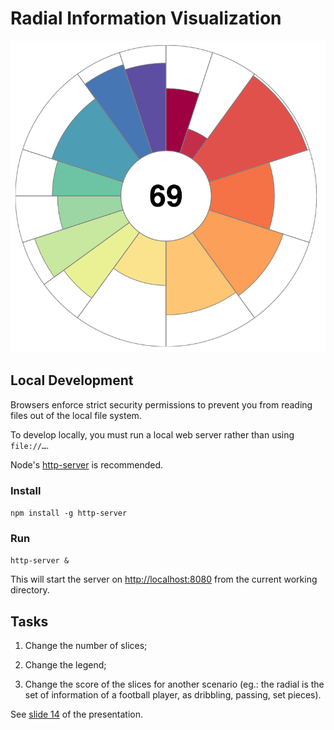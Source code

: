 # Radial Information Visualization

<img src="assets/radial.png"/>

## Local Development

Browsers enforce strict security permissions to prevent you from reading files out of the local file system.

To develop locally, you must run a local web server rather than using `file://…`.

Node's [http-server](https://www.npmjs.com/package/http-server) is recommended.

### Install

`npm install -g http-server`

### Run

`http-server &` 

This will start the server on [http://localhost:8080](http://localhost:8080/) from the current working directory.

## Tasks

1. Change the number of slices;

2. Change the legend;

3. Change the score of the slices for another scenario (eg.: the radial is the set of information of a football player, as dribbling, passing, set pieces).

See [slide 14](https://github.com/FMCalisto/radial-infoVis/blob/master/workshop/Are%20you%20HIPEd%20about%20exploring%20information.pptx) of the presentation.
